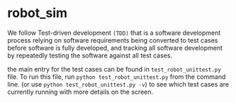 # robot_sim

We follow Test-driven development `(TDD)` that is a software development process relying on software requirements being converted to test cases before software is fully developed, and tracking all software development by repeatedly testing the software against all test cases.

the main entry for the test cases can be found in `test_robot_unittest.py` file. 
To run this file, run `python test_robot_unittest.py` from the command line. (or use `python test_robot_unittest.py -v`) to see which test cases are currently running with more details on the screen.


